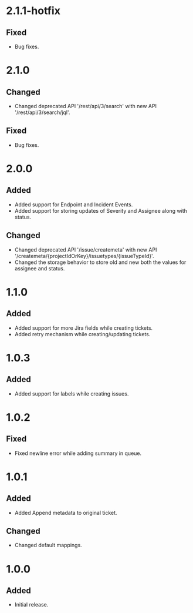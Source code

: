 # 2.1.1-hotfix
## Fixed
- Bug fixes.

# 2.1.0
## Changed
- Changed deprecated API '/rest/api/3/search' with new API '/rest/api/3/search/jql'.
## Fixed
- Bug fixes.

# 2.0.0
## Added
- Added support for Endpoint and Incident Events.
- Added support for storing updates of Severity and Assignee along with status.
## Changed
- Changed deprecated API '/issue/createmeta' with new API '/createmeta/{projectIdOrKey}/issuetypes/{issueTypeId}'.
- Changed the storage behavior to store old and new both the values for assignee and status.

# 1.1.0
## Added
- Added support for more Jira fields while creating tickets.
- Added retry mechanism while creating/updating tickets.

# 1.0.3
## Added
- Added support for labels while creating issues.

# 1.0.2
## Fixed
- Fixed newline error while adding summary in queue.

# 1.0.1
## Added
- Added Append metadata to original ticket.

## Changed
- Changed default mappings.

# 1.0.0
## Added
- Initial release.
